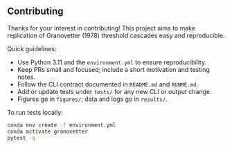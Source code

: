 ## Contributing

Thanks for your interest in contributing! This project aims to make replication of Granovetter (1978) threshold cascades easy and reproducible.

Quick guidelines:
- Use Python 3.11 and the `environment.yml` to ensure reproducibility.
- Keep PRs small and focused; include a short motivation and testing notes.
- Follow the CLI contract documented in `README.md` and `RUNME.md`.
- Add or update tests under `tests/` for any new CLI or output change.
- Figures go in `figures/`; data and logs go in `results/`.

To run tests locally:
```bash
conda env create -f environment.yml
conda activate granovetter
pytest -q
```

